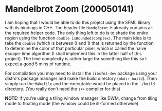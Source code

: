 # Mandelbrot Zoom (200050141)

I am hoping that I would be able to do this project using the SFML library with its bindings in C++. The header file `Mandelbrot.h` already contains all the required helper code. The only thing left to do is to shade the entire region using the function `double isBounded(Complex)`.
The main idea is to take the `double` (which is between 0 and 1) that is returned by the function to determine the color of that particular pixel, which is called the naive escape-time algorithm (I shall implement this in the latter half of this project). The time complexity is rather large for something like this so I expect a good 5 mins of runtime.

For compilation you may need to install the `libsfml-dev` package using your distro's package manager and make the build directory (`mkdir build`). Then simply run the `Makefile` and the executable would be placed in the `./build` directory. (You really don't need the `s++` compiler for this)

**NOTE:** If you're using a tiling window manager like DWM, change from tiling mode to floating mode (the window could be ill-formed otherwise).
